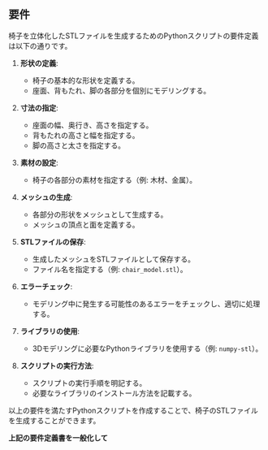 ## 要件

椅子を立体化したSTLファイルを生成するためのPythonスクリプトの要件定義は以下の通りです。

1. **形状の定義**:
    - 椅子の基本的な形状を定義する。
    - 座面、背もたれ、脚の各部分を個別にモデリングする。

2. **寸法の指定**:
    - 座面の幅、奥行き、高さを指定する。
    - 背もたれの高さと幅を指定する。
    - 脚の高さと太さを指定する。

3. **素材の設定**:
    - 椅子の各部分の素材を指定する（例: 木材、金属）。

4. **メッシュの生成**:
    - 各部分の形状をメッシュとして生成する。
    - メッシュの頂点と面を定義する。

5. **STLファイルの保存**:
    - 生成したメッシュをSTLファイルとして保存する。
    - ファイル名を指定する（例: `chair_model.stl`）。

6. **エラーチェック**:
    - モデリング中に発生する可能性のあるエラーをチェックし、適切に処理する。

7. **ライブラリの使用**:
    - 3Dモデリングに必要なPythonライブラリを使用する（例: `numpy-stl`）。

8. **スクリプトの実行方法**:
    - スクリプトの実行手順を明記する。
    - 必要なライブラリのインストール方法を記載する。

以上の要件を満たすPythonスクリプトを作成することで、椅子のSTLファイルを生成することができます。

**上記の要件定義書を一般化して**